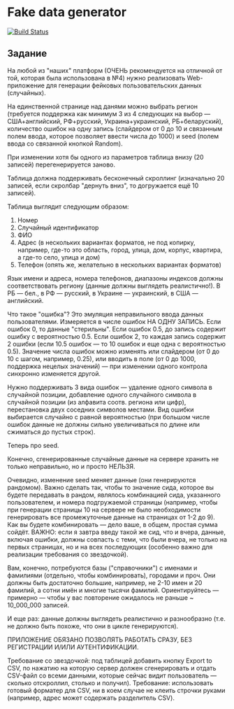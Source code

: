 # Fake data generator

[![Build Status](https://travis-ci.org/spring/spring.svg?branch=develop)](https://travis-ci.org/spring/spring)

## Задание

На любой из "наших" платформ (ОЧЕНЬ рекомендуется на отличной от той, которая была использована в №4) нужно реализовать
Web-приложение для генерации фейковых пользовательских данных (случайных).

На единственной странице над данями можно выбрать регион (требуется поддержка как минимум 3 из 4 следующих на выбор 
— США+английский, РФ+русский, Украина+украинский, РБ+беларуский), количество ошибок на одну запись 
(слайдером от 0 до 10 и связанным полем ввода, которое позволяет ввести числа до 1000) и seed 
(полем ввода со связанной кнопкой Random).

При изменении хотя бы одного из параметров таблица внизу (20 записей) перегенерируется заново.

Таблица должна поддерживать бесконечный скроллинг (изначально 20 записей, если скролбар "дернуть вниз",
то догружается ещё 10 записей).

Таблица выглядит следующим образом:
1. Номер
2. Случайный идентификатор
3. ФИО
4. Адрес (в нескольких вариантах форматов, не под копирку, например, где-то это область, город, улица, дом, корпус,
   квартира, а где-то село, улица и дом)
5. Телефон (опять же, желательно в нескольких вариантах форматов)

Язык имени и адреса, номера телефонов, диапазоны индексов должны соответствовать региону 
(данные должны выглядеть реалистично!). В РБ — бел., в РФ — русский, в Украине — украинский, в США — английский.

Что такое "ошибка"? Это эмуляция неправильного ввода данных пользователями. Измеряется в числе ошибок НА ОДНУ ЗАПИСЬ.
Если ошибок 0, то данные "стерильны". Если ошибок 0.5, до запись содержит ошибку с вероятностью 0.5. Если ошибок 2,
то каждая запись содержит 2 ошибки (если 10.5 ошибок — то 10 ошибок и еще одна с вероятностью 0.5).
Значение числа ошибок можно изменять или слайдером (от 0 до 10 с шагом, например, 0.25),
или вводить в поле (от 0 до 1000, поддержка нецелых значений) — при изменении одного контрола синхронно изменяется другой.

Нужно поддерживать 3 вида ошибок — удаление одного символа в случайной позиции, добавление одного случайного символа 
в случайной позиции (из алфавита соотв. региона или цифр), перестановка двух соседних символов местами. 
Вид ошибки выбирается случайно с равной вероятностью (при большом числе ошибок данные не должны сильно увеличиваться 
по длине или сжиматься до пустых строк).

Теперь про seed.

Конечно, сгенерированные случайные данные на сервере хранить не только неправильно, но и просто НЕЛЬЗЯ.

Очевидно, изменение seed меняет данные (они генерируются рандомом). Важно сделать так, чтобы то значение сида, которое
вы будете передавать в рандом, являлось комбинацией сида, указанного пользователем, и номера подгружаемой страницы 
(например, чтобы при генерации страницы 10 на сервере не было необходимости генерировать все промежуточные данные 
на страницах от 1-2 до 9). Как вы будете комбинировать — дело ваше, в общем, простая сумма сойдёт. ВАЖНО: если я завтра
введу такой же сид, что и вчера, данные, включая ошибки, должны совпасть с теми, что были вчера, не только на первых 
страницах, но и на всех последующих (особенно важно для реализации требования со звездочкой).

Вам, конечно, потребуются базы ("справочники") с именами и фамилиями (отдельно, чтобы комбинировать), городами и проч.
Они должны быть достаточно большие, например, не 2-10 имен и 20 фамилий, а сотни имён и многие тысячи фамилий.
Ориентируйтесь — примерно — чтобы у вас повторение ожидалось не раньше ~ 10_000_000 записей.

И еще раз: данные должны выглядеть реалистично и разнообразно (т.е. не должно быть похоже, что они в цикле генерируются).

ПРИЛОЖЕНИЕ ОБЯЗАНО ПОЗВОЛЯТЬ РАБОТАТЬ СРАЗУ, БЕЗ РЕГИСТРАЦИИ И/ИЛИ АУТЕНТИФИКАЦИИ.

Требование со звездочкой: под таблицей добавить кнопку Export to CSV, по нажатию на которую сервер должен сгенерировать
и отдать CSV-файл со всеми данными, которые сейчас видит пользователь — сколько отскроллил, столько и получил). 
Требование: использовать готовый форматер для CSV, ни в коем случае не клеить строчки руками 
(например, адрес может содержать разделитель CSV).